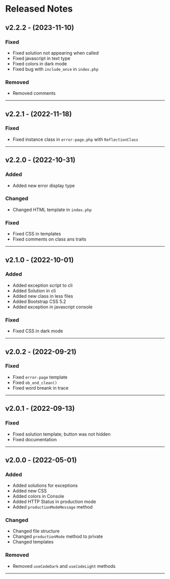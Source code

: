# Released Notes

## v2.2.2 - (2023-11-10)

### Fixed

- Fixed solution not appearing when called
- Fixed javascript in text type
- Fixed colors in dark mode
- Fixed bug with `include_once` in `index.php`

### Removed

- Removed comments

------------------------------------------------------------------

## v2.2.1 - (2022-11-18)

### Fixed

- Fixed instance class in `error-page.php` with `ReflectionClass`

------------------------------------------------------------------

## v2.2.0 - (2022-10-31)

### Added

- Added new error display type

### Changed

- Changed HTML template in `index.php`

### Fixed

- Fixed CSS in templates
- Fixed comments on class ans traits

------------------------------------------------

## v2.1.0 - (2022-10-01)

### Added

- Added exception script to cli
- Added Solution in cli
- Added new class in less files
- Added Bootstrap CSS 5.2
- Added exception in javascript console

### Fixed

- Fixed CSS in dark mode

------------------------------------------------

## v2.0.2 - (2022-09-21)

### Fixed

- Fixed `error-page` template
- Fixed `ob_end_clean()`
- Fixed word breank in trace

------------------------------------------------

## v2.0.1 - (2022-09-13)

### Fixed

- Fixed solution template; button was not hidden
- Fixed documentation

------------------------------------------------

## v2.0.0 - (2022-05-01)

### Added

- Added solutions for exceptions
- Added new CSS
- Added colors in Console
- Added HTTP Status in production mode
- Added `productionModeMessage` method

### Changed

- Changed file structure
- Changed `productionMode` method to private
- Changed templates

### Removed

- Removed `useCodeDark` and `useCodeLight` methods
------------------------------------------------
